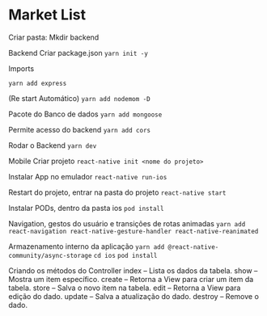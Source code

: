 # Market List

Criar pasta: Mkdir backend

Backend
Criar package.json
`yarn init -y`

Imports

`yarn add express`

(Re start Automático)
`yarn add nodemom -D`

Pacote do Banco de dados
`yarn add mongoose`

Permite acesso do backend
`yarn add cors`

Rodar o Backend
`yarn dev`

Mobile
Criar projeto
`react-native init <nome do projeto>`

Instalar App no emulador
`react-native run-ios`

Restart do projeto, entrar na pasta do projeto
`react-native start`

Instalar PODs, dentro da pasta ios
`pod install`

Navigation, gestos do usuário e transições de rotas animadas
`yarn add react-navigation react-native-gesture-handler react-native-reanimated`

Armazenamento interno da aplicação
`yarn add @react-native-community/async-storage`
`cd ios`
`pod install`


Criando os métodos do Controller
index – Lista os dados da tabela.
show – Mostra um item específico.
create – Retorna a View para criar um item da tabela.
store – Salva o novo item na tabela.
edit – Retorna a View para edição do dado.
update – Salva a atualização do dado.
destroy – Remove o dado.

